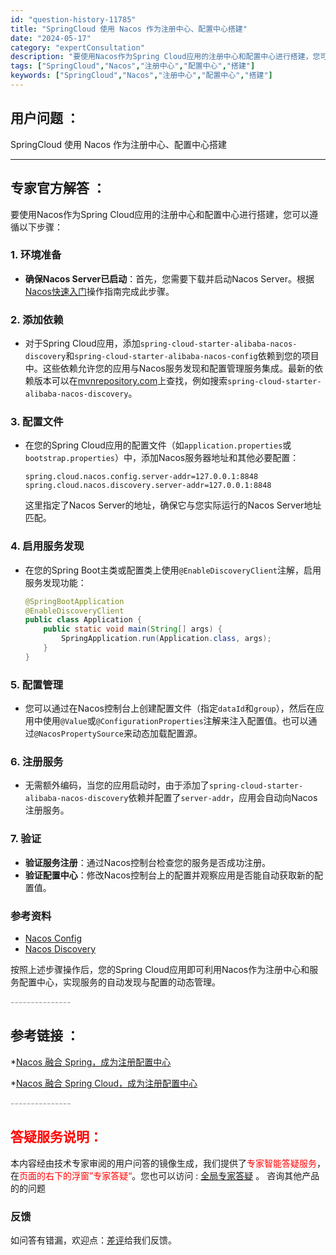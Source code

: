```yaml
---
id: "question-history-11785"
title: "SpringCloud 使用 Nacos 作为注册中心、配置中心搭建"
date: "2024-05-17"
category: "expertConsultation"
description: "要使用Nacos作为Spring Cloud应用的注册中心和配置中心进行搭建，您可以遵循以下步骤：### 1. 环境准备- **确保Nacos Server已启动**：首先，您需要下载并启动Nacos Server。根据[Nacos快速入门](../quickstart/quick-start.md"
tags: ["SpringCloud","Nacos","注册中心","配置中心","搭建"]
keywords: ["SpringCloud","Nacos","注册中心","配置中心","搭建"]
---
```


## 用户问题 ： 
 SpringCloud 使用 Nacos 作为注册中心、配置中心搭建  

---------------
## 专家官方解答 ：

要使用Nacos作为Spring Cloud应用的注册中心和配置中心进行搭建，您可以遵循以下步骤：

### 1. 环境准备
- **确保Nacos Server已启动**：首先，您需要下载并启动Nacos Server。根据[Nacos快速入门](../quickstart/quick-start.md)操作指南完成此步骤。

### 2. 添加依赖
- 对于Spring Cloud应用，添加`spring-cloud-starter-alibaba-nacos-discovery`和`spring-cloud-starter-alibaba-nacos-config`依赖到您的项目中。这些依赖允许您的应用与Nacos服务发现和配置管理服务集成。最新的依赖版本可以在[mvnrepository.com](https://mvnrepository.com/)上查找，例如搜索`spring-cloud-starter-alibaba-nacos-discovery`。

### 3. 配置文件
- 在您的Spring Cloud应用的配置文件（如`application.properties`或`bootstrap.properties`）中，添加Nacos服务器地址和其他必要配置：
  ```properties
  spring.cloud.nacos.config.server-addr=127.0.0.1:8848
  spring.cloud.nacos.discovery.server-addr=127.0.0.1:8848
  ```
  这里指定了Nacos Server的地址，确保它与您实际运行的Nacos Server地址匹配。

### 4. 启用服务发现
- 在您的Spring Boot主类或配置类上使用`@EnableDiscoveryClient`注解，启用服务发现功能：
  ```java
  @SpringBootApplication
  @EnableDiscoveryClient
  public class Application {
      public static void main(String[] args) {
          SpringApplication.run(Application.class, args);
      }
  }
  ```

### 5. 配置管理
- 您可以通过在Nacos控制台上创建配置文件（指定`dataId`和`group`），然后在应用中使用`@Value`或`@ConfigurationProperties`注解来注入配置值。也可以通过`@NacosPropertySource`来动态加载配置源。

### 6. 注册服务
- 无需额外编码，当您的应用启动时，由于添加了`spring-cloud-starter-alibaba-nacos-discovery`依赖并配置了`server-addr`，应用会自动向Nacos注册服务。

### 7. 验证
- **验证服务注册**：通过Nacos控制台检查您的服务是否成功注册。
- **验证配置中心**：修改Nacos控制台上的配置并观察应用是否能自动获取新的配置值。

### 参考资料
- [Nacos Config](https://github.com/spring-cloud-incubator/spring-cloud-alibaba/wiki/Nacos-config)
- [Nacos Discovery](https://github.com/spring-cloud-incubator/spring-cloud-alibaba/wiki/Nacos-discovery)

按照上述步骤操作后，您的Spring Cloud应用即可利用Nacos作为注册中心和服务配置中心，实现服务的自动发现与配置的动态管理。


<font color="#949494">---------------</font> 


## 参考链接 ：

*[Nacos 融合 Spring，成为注册配置中心](https://nacos.io/docs/latest/ecology/use-nacos-with-spring)
 
 *[Nacos 融合 Spring Cloud，成为注册配置中心](https://nacos.io/docs/latest/ecology/use-nacos-with-spring-cloud)


 <font color="#949494">---------------</font> 
 


## <font color="#FF0000">答疑服务说明：</font> 

本内容经由技术专家审阅的用户问答的镜像生成，我们提供了<font color="#FF0000">专家智能答疑服务</font>，在<font color="#FF0000">页面的右下的浮窗”专家答疑“</font>。您也可以访问 : [全局专家答疑](https://answer.opensource.alibaba.com/docs/intro) 。 咨询其他产品的的问题

### 反馈
如问答有错漏，欢迎点：[差评](https://ai.nacos.io/user/feedbackByEnhancerGradePOJOID?enhancerGradePOJOId=13796)给我们反馈。
